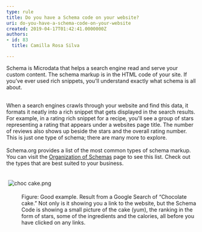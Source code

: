 ```yaml
---
type: rule
title: Do you have a Schema code on your website?
uri: do-you-have-a-schema-code-on-your-website
created: 2019-04-17T01:42:41.0000000Z
authors:
- id: 83
  title: Camilla Rosa Silva

---
```




<span class='intro'> ​Schema is Microdata that helps a search engine read and serve your custom content. The schema markup is in the HTML code of your site. If you’ve ever used rich snippets, you’ll understand exactly what schema is all about.<div><br>When a search engines crawls through your website and find this data, it formats it neatly into a rich snippet that gets displayed in the search results. For example, in a rating rich snippet for a recipe, you'll see a group of stars representing a rating that appears under a websites page title. The number of reviews also shows up beside the stars and the overall rating number. This is just one type of schema; there are many more to explore.</div><div><br>Schema.org provides a list of the most common types of schema markup. You can visit the <a href="https&#58;//schema.org/docs/schemas.html">Organization of Schemas</a> page to see this list. Check out the types that are best suited to your business.<br></div><div><br></div> </span>

<dl class="ssw15-rteElement-ImageArea"><img src="/SiteAssets/do-you-have-a-schema-code-on-your-website/choc%20cake.png" alt="choc cake.png" style="margin&#58;5px;" /></dl><dd class="ssw15-rteElement-FigureGood">​​​​​​​​​Figure&#58; Good example. Result from a Google Search of “Chocolate cake.” Not only is it showing you a link to the website, but the Schema Code is showing a small picture of the cake (yum), the ranking in the form of stars, some of the ingredients and the calories, all before you have clicked on any links.​</dd><p><br><br></p>


